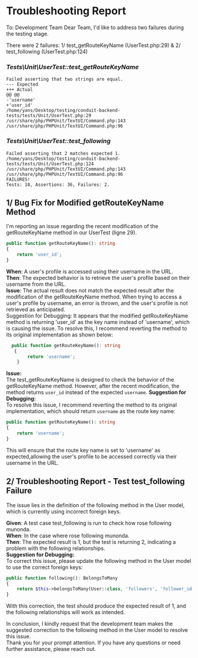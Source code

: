 # Troubleshooting Report
To: Development Team
Dear Team, I'd like to address two failures during the testing stage.


There were 2 failures: 1/ test_getRouteKeyName (UserTest.php:29)  &   2/ test_following (UserTest.php:124)

### _Tests\Unit\UserTest::test_getRouteKeyName_

```
Failed asserting that two strings are equal.
--- Expected
+++ Actual
@@ @@
-'username'
+'user_id'
/home/yans/Desktop/testing/conduit-backend-tests/tests/Unit/UserTest.php:29
/usr/share/php/PHPUnit/TextUI/Command.php:143
/usr/share/php/PHPUnit/TextUI/Command.php:96
```
### _Tests\Unit\UserTest::test_following_

```
Failed asserting that 2 matches expected 1.
/home/yans/Desktop/testing/conduit-backend-tests/tests/Unit/UserTest.php:124
/usr/share/php/PHPUnit/TextUI/Command.php:143
/usr/share/php/PHPUnit/TextUI/Command.php:96
FAILURES!
Tests: 10, Assertions: 36, Failures: 2.
```




## 1/ Bug Fix for Modified getRouteKeyName Method

I'm reporting an issue regarding the recent modification of the getRouteKeyName method in our UserTest (ligne 29).  
```php
public function getRouteKeyName(): string
{
    return 'user_id';
}
```
**When**: A user's profile is accessed using their username in the URL.  
**Then**: The expected behavior is to retrieve the user's profile based on their username from the URL.  
**Issue**: The actual result does not match the expected result after the modification of the getRouteKeyName method.
When trying to access a user's profile by username, an error is thrown, and the user's profile is not retrieved as anticipated.  
Suggestion for Debugging: It appears that the modified getRouteKeyName method is returning 'user_id' as the key name instead of 'username', which is causing the issue.
To resolve this, I recommend reverting the method to its original implementation as shown below:
```php 
  public function getRouteKeyName(): string
   {
        return 'username';
    }
```
  
**Issue:**  
The test_getRouteKeyName is designed to check the behavior of the getRouteKeyName method.
However, after the recent modification, the method returns `user_id` instead of the expected `username`.
**Suggestion for Debugging:**  
To resolve this issue, I recommend reverting the method to its original implementation, which should return `username` as the route key name:

```php 
public function getRouteKeyName(): string
{
    return 'username';
}
```
This will ensure that the route key name is set to 'username' as expected,allowing the user's profile to be accessed correctly via their username in the URL.




## 2/ Troubleshooting Report - Test test_following Failure

The issue lies in the definition of the following method in the User model, which is currently using incorrect foreign keys.   
  
**Given**: A test case test_following is run to check how rose following munonda.  
**When**: In the case where rose following munonda.  
**Then**: The expected result is 1, but the test is returning 2, indicating a problem with the following relationships.  
**Suggestion for Debugging:**  
To correct this issue, please update the following method in the User model to use the correct foreign keys:  

```php
public function following(): BelongsToMany
{
    return $this->belongsToMany(User::class, 'followers', 'follower_id', 'following_id');
}
```
With this correction, the test should produce the expected result of 1, and the following relationships will work as intended.  
  
In conclusion, I kindly request that the development team makes the suggested correction to the following method in the User model to resolve this issue.  
Thank you for your prompt attention. If you have any questions or need further assistance, please reach out.

